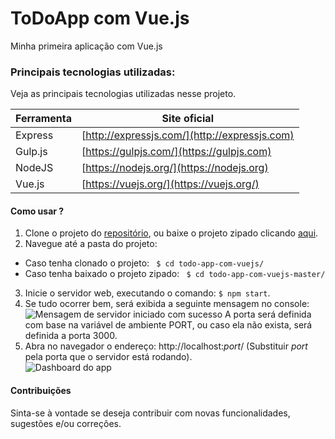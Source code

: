 # ToDoApp com Vue.js
Minha primeira aplicação com Vue.js

### Principais tecnologias utilizadas:

Veja as principais tecnologias utilizadas nesse projeto.

| Ferramenta | Site oficial |
| ------ | ------ |
| Express | [http://expressjs.com/](http://expressjs.com) |
| Gulp.js | [https://gulpjs.com/](https://gulpjs.com) |
| NodeJS | [https://nodejs.org/](https://nodejs.org) |
| Vue.js | [https://vuejs.org/](https://vuejs.org/)|

#### Como usar ?
1. Clone o projeto do [repositório](https://github.com/rafaelfilholm/todo-app-com-vuejs), ou baixe o projeto zipado clicando [aqui](https://github.com/rafaelfilholm/todo-app-com-vuejs/archive/master.zip).
2. Navegue até a pasta do projeto: 
-   Caso tenha clonado o projeto: `` $ cd todo-app-com-vuejs/``
-   Caso tenha baixado o projeto zipado: `` $ cd todo-app-com-vuejs-master/``
3. Inicie o servidor web, executando o comando: `` $ npm start ``.
4. Se tudo ocorrer bem, será exibida a seguinte mensagem no console:\
    ![Mensagem de servidor iniciado com sucesso](https://raw.githubusercontent.com/rafaelfilholm/todo-app-com-vuejs/master/screenshots/msg-server-started.png)
    A porta será definida com base na variável de ambiente PORT, ou caso ela não exista, será definida a porta 3000.
5. Abra no navegador o endereço: http://localhost:_port_/ (Substituir _port_ pela porta que o servidor está rodando).\
    ![Dashboard do app](https://raw.githubusercontent.com/rafaelfilholm/todo-app-com-vuejs/master/screenshots/dashboard.png)

#### Contribuições
Sinta-se à vontade se deseja contribuir com novas funcionalidades, sugestões e/ou correções.
